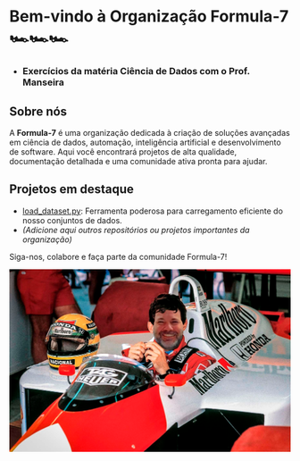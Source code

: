 # Bem-vindo à Organização Formula-7 🏎️🏎️🏎️

- ### Exercícios da matéria Ciência de Dados com o Prof. Manseira

## Sobre nós

A **Formula-7** é uma organização dedicada à criação de soluções avançadas em ciência de dados, automação, inteligência artificial e desenvolvimento de software. Aqui você encontrará projetos de alta qualidade, documentação detalhada e uma comunidade ativa pronta para ajudar.

## Projetos em destaque

- [load_dataset.py](https://github.com/formula-7/load_dataset.py): Ferramenta poderosa para carregamento eficiente do nosso conjuntos de dados.
- *(Adicione aqui outros repositórios ou projetos importantes da organização)*

Siga-nos, colabore e faça parte da comunidade Formula-7!

![Mansenna](https://raw.githubusercontent.com/formula-7/.github/refs/heads/main/Mansenna.png)
